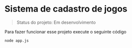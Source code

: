 # Sistema de cadastro de jogos #
> Status do projeto: Em desenvolvimento

Para fazer funcionar esse projeto execute o seguinte código
```
node app.js
```
